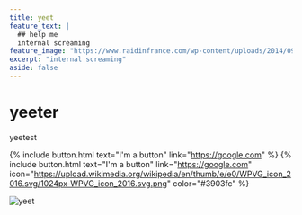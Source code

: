 ```yaml
---
title: yeet
feature_text: |
  ## help me
  internal screaming
feature_image: "https://www.raidinfrance.com/wp-content/uploads/2014/09/IMAGE_FOND2014.jpg"
excerpt: "internal screaming"
aside: false
---
```

# yeeter

yeetest

{% include button.html text="I'm a button" link="https://google.com" %} {% include button.html text="I'm a button" link="https://google.com" icon="https://upload.wikimedia.org/wikipedia/en/thumb/e/e0/WPVG_icon_2016.svg/1024px-WPVG_icon_2016.svg.png" color="#3903fc" %} 

![yeet](http://batukel.com/wp-content/uploads/2018/12/128771_original_3648x5472.jpg)
